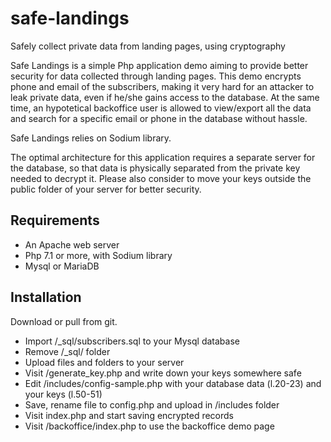 # safe-landings
Safely collect private data from landing pages, using cryptography

Safe Landings is a simple Php application demo aiming to provide better security for data collected through landing pages.
This demo encrypts phone and email of the subscribers, making it very hard for an attacker to leak private data, even if he/she gains access to the database.
At the same time, an hypotetical backoffice user is allowed to view/export all the data and search for a specific email or phone in the database without hassle.

Safe Landings relies on Sodium library. 

The optimal architecture for this application requires a separate server for the database, so that data is physically separated from the private key needed to decrypt it. Please also consider to move your keys outside the public folder of your server for better security.

## Requirements

* An Apache web server
* Php 7.1 or more, with Sodium library
* Mysql or MariaDB

## Installation

Download or pull from git.
* Import /_sql/subscribers.sql to your Mysql database
* Remove /_sql/ folder
* Upload files and folders to your server
* Visit  /generate_key.php and write down your keys somewhere safe
* Edit /includes/config-sample.php with your database data (l.20-23) and your keys (l.50-51)
* Save, rename file to config.php and upload in /includes folder
* Visit index.php and start saving encrypted records
* Visit /backoffice/index.php to use the backoffice demo page
